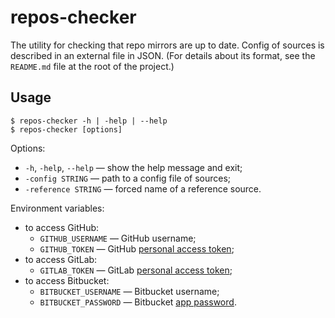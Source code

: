 # repos-checker

The utility for checking that repo mirrors are up to date. Config of sources is described in an external file in JSON. (For details about its format, see the `README.md` file at the root of the project.)

## Usage

```
$ repos-checker -h | -help | --help
$ repos-checker [options]
```

Options:

- `-h`, `-help`, `--help` &mdash; show the help message and exit;
- `-config STRING` &mdash; path to a config file of sources;
- `-reference STRING` &mdash; forced name of a reference source.

Environment variables:

- to access GitHub:
  - `GITHUB_USERNAME` &mdash; GitHub username;
  - `GITHUB_TOKEN` &mdash; GitHub [personal access token](https://docs.github.com/en/free-pro-team@latest/github/authenticating-to-github/creating-a-personal-access-token);
- to access GitLab:
  - `GITLAB_TOKEN` &mdash; GitLab [personal access token](https://docs.gitlab.com/ee/user/profile/personal_access_tokens.html);
- to access Bitbucket:
  - `BITBUCKET_USERNAME` &mdash; Bitbucket username;
  - `BITBUCKET_PASSWORD` &mdash; Bitbucket [app password](https://support.atlassian.com/bitbucket-cloud/docs/app-passwords/).
